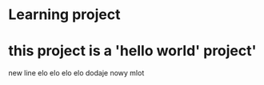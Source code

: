 # Learning project
# this project is a 'hello world' project'
new line
elo elo
elo elo
dodaje nowy mlot


